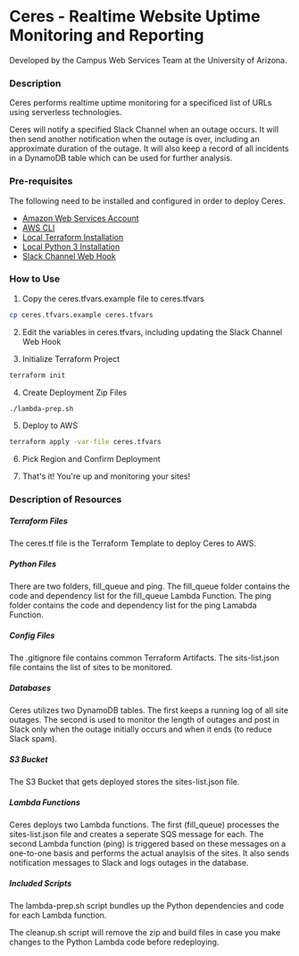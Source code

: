 # Ceres - Realtime Website Uptime Monitoring and Reporting
Developed by the Campus Web Services Team at the University of Arizona.

### Description 
Ceres performs realtime uptime monitoring for a specificed list of URLs using serverless technologies. 

Ceres will notify a specified Slack Channel when an outage occurs. It will then send another notification when the outage is over, including an approximate duration of the outage. It will also keep a record of all incidents in a DynamoDB table which can be used for further analysis. 

### Pre-requisites 
The following need to be installed and configured in order to deploy Ceres. 
* [Amazon Web Services Account](http://aws.amazon.com/)
* [AWS CLI](https://aws.amazon.com/cli/)
* [Local Terraform Installation](https://www.terraform.io/downloads.html) 
* [Local Python 3 Installation](https://www.python.org/)
* [Slack Channel Web Hook](https://api.slack.com/messaging/webhooks)

### How to Use
1. Copy the ceres.tfvars.example file to ceres.tfvars
```bash
cp ceres.tfvars.example ceres.tfvars
```

2. Edit the variables in ceres.tfvars, including updating the Slack Channel Web Hook

3. Initialize Terraform Project
```bash
terraform init
```

4. Create Deployment Zip Files
```bash
./lambda-prep.sh
```

5. Deploy to AWS
```bash
terraform apply -var-file ceres.tfvars
```

6. Pick Region and Confirm Deployment

7. That's it! You're up and monitoring your sites!

### Description of Resources

##### Terraform Files
The ceres.tf file is the Terraform Template to deploy Ceres to AWS. 

##### Python Files
There are two folders, fill_queue and ping. The fill_queue folder contains the code and dependency list for the fill_queue Lambda Function. The ping folder contains the code and dependency list for the ping Lamabda Function.

##### Config Files
The .gitignore file contains common Terraform Artifacts. The sits-list.json file contains the list of sites to be monitored. 

##### Databases
Ceres utilizes two DynamoDB tables. The first keeps a running log of all site outages. The second is used to monitor the length of outages and post in Slack only when the outage initially occurs and when it ends (to reduce Slack spam).

##### S3 Bucket
The S3 Bucket that gets deployed stores the sites-list.json file. 

##### Lambda Functions
Ceres deploys two Lambda functions. The first (fill_queue) processes the sites-list.json file and creates a seperate SQS message for each. The second Lambda function (ping) is triggered based on these messages on a one-to-one basis and performs the actual anaylsis of the sites. It also sends notification messages to Slack and logs outages in the database. 

##### Included Scripts
The lambda-prep.sh script bundles up the Python dependencies and code for each Lambda function. 

The cleanup.sh script will remove the zip and build files in case you make changes to the Python Lambda code before redeploying. 
